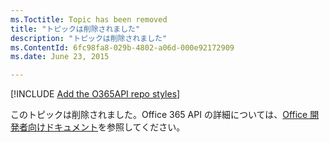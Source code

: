 ```yaml
---
ms.Toctitle: Topic has been removed
title: "トピックは削除されました"
description: "トピックは削除されました"
ms.ContentId: 6fc98fa8-029b-4802-a06d-000e92172909
ms.date: June 23, 2015

---
```

[!INCLUDE [Add the O365API repo styles](../includes/controls/addo365apistyles.xml)]

このトピックは削除されました。Office 365 API の詳細については、[Office 開発者向けドキュメント](https://msdn.microsoft.com/en-us/office/)を参照してください。

